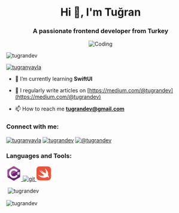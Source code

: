 <h1 align="center">Hi 👋, I'm Tuğran</h1>
<h3 align="center">A passionate frontend developer from Turkey</h3>
<p align="center"> <img src="https://media.tenor.com/GfSX-u7VGM4AAAAC/coding.gif" alt="Coding" /> </p>

<p align="left"> <img src="https://komarev.com/ghpvc/?username=tugrandev&label=Profile%20views&color=0e75b6&style=flat" alt="tugrandev" /> </p>

<p align="left"> <a href="https://twitter.com/tugranyayla" target="blank"><img src="https://img.shields.io/twitter/follow/tugranyayla?logo=twitter&style=for-the-badge" alt="tugranyayla" /></a> </p>

- 🌱 I’m currently learning **SwiftUI**

- 📝 I regularly write articles on [https://medium.com/@tugrandev](https://medium.com/@tugrandev)

- 📫 How to reach me **tugrandev@gmail.com**

<h3 align="left">Connect with me:</h3>
<p align="left">
<a href="https://twitter.com/tugranyayla" target="blank"><img align="center" src="https://raw.githubusercontent.com/rahuldkjain/github-profile-readme-generator/master/src/images/icons/Social/twitter.svg" alt="tugranyayla" height="30" width="40" /></a>
<a href="https://linkedin.com/in/tugrandev" target="blank"><img align="center" src="https://raw.githubusercontent.com/rahuldkjain/github-profile-readme-generator/master/src/images/icons/Social/linked-in-alt.svg" alt="tugrandev" height="30" width="40" /></a>
<a href="https://medium.com/@tugrandev" target="blank"><img align="center" src="https://raw.githubusercontent.com/rahuldkjain/github-profile-readme-generator/master/src/images/icons/Social/medium.svg" alt="@tugrandev" height="30" width="40" /></a>
</p>

<h3 align="left">Languages and Tools:</h3>
<p align="left"> <a href="https://www.w3schools.com/cs/" target="_blank" rel="noreferrer"> <img src="https://raw.githubusercontent.com/devicons/devicon/master/icons/csharp/csharp-original.svg" alt="csharp" width="40" height="40"/> </a> <a href="https://git-scm.com/" target="_blank" rel="noreferrer"> <img src="https://www.vectorlogo.zone/logos/git-scm/git-scm-icon.svg" alt="git" width="40" height="40"/> </a> <a href="https://developer.apple.com/swift/" target="_blank" rel="noreferrer"> <img src="https://raw.githubusercontent.com/devicons/devicon/master/icons/swift/swift-original.svg" alt="swift" width="40" height="40"/> </a> </p>

<p>&nbsp;<img align="center" src="https://github-readme-stats.vercel.app/api?username=tugrandev&show_icons=true&locale=en" alt="tugrandev" /></p>

<p><img align="center" src="https://github-readme-streak-stats.herokuapp.com/?user=tugrandev&" alt="tugrandev" /></p>
